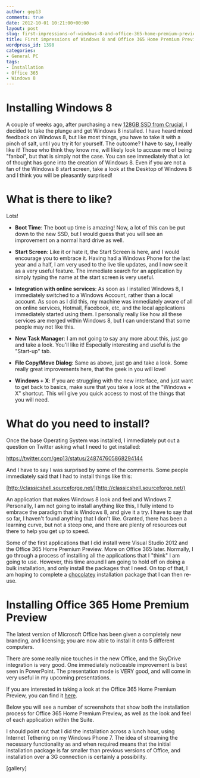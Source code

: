 ```yaml
---
author: gep13
comments: true
date: 2012-10-01 10:21:00+00:00
layout: post
slug: first-impressions-of-windows-8-and-office-365-home-premium-preview
title: First impressions of Windows 8 and Office 365 Home Premium Preview
wordpress_id: 1398
categories:
- General PC
tags:
- Installation
- Office 365
- Windows 8
---
```


# Installing Windows 8


A couple of weeks ago, after purchasing a new [128GB SSD from Crucial](http://www.crucial.com/uk/store/mpartspecs.aspx?mtbpoid=46122D1FA5CA7304), I decided to take the plunge and get Windows 8 installed. I have heard mixed feedback on Windows 8, but like most things, you have to take it with a pinch of salt, until you try it for yourself. The outcome? I have to say, I really like it! Those who think they know me, will likely look to accuse me of being "fanboi", but that is simply not the case. You can see immediately that a lot of thought has gone into the creation of Windows 8. Even if you are not a fan of the Windows 8 start screen, take a look at the Desktop of Windows 8 and I think you will be pleasantly surprised!


# What is there to like?


Lots!



	
  * **Boot Time**: The boot up time is amazing! Now, a lot of this can be put down to the new SSD, but I would guess that you will see an improvement on a normal hard drive as well.

	
  * **Start Screen**: Like it or hate it, the Start Screen is here, and I would encourage you to embrace it. Having had a Windows Phone for the last year and a half, I am very used to the live tile updates, and I now see it as a very useful feature. The immediate search for an application by simply typing the name at the start screen is very useful.

	
  * **Integration with online services**: As soon as I installed Windows 8, I immediately switched to a Windows Account, rather than a local account. As soon as I did this, my machine was immediately aware of all on online services, Hotmail, Facebook, etc, and the local applications immediately started using them. I personally really like how all these services are merged within Windows 8, but I can understand that some people may not like this.

	
  * **New Task Manager**: I am not going to say any more about this, just go and take a look. You'll like it! Especially interesting and useful is the "Start-up" tab.

	
  * **File Copy/Move Dialog**: Same as above, just go and take a look. Some really great improvements here, that the geek in you will love!

	
  * **Windows + X**: If you are struggling with the new interface, and just want to get back to basics, make sure that you take a look at the "Windows + X" shortcut. This will give you quick access to most of the things that you will need.




# What do you need to install?


Once the base Operating System was installed, I immediately put out a question on Twitter asking what I need to get installed:

https://twitter.com/gep13/status/248747605868294144

And I have to say I was surprised by some of the comments. Some people immediately said that I had to install things like this:

[http://classicshell.sourceforge.net/](http://classicshell.sourceforge.net/)

An application that makes Windows 8 look and feel and Windows 7. Personally, I am not going to install anything like this, I fully intend to embrace the paradigm that is Windows 8, and give it a try. I have to say that so far, I haven't found anything that I don't like. Granted, there has been a learning curve, but not a steep one, and there are plenty of resources out there to help you get up to speed.

Some of the first applications that I did install were Visual Studio 2012 and the Office 365 Home Premium Preview. More on Office 365 later. Normally, I go through a process of installing all the applications that I "think" I am going to use. However, this time around I am going to hold off on doing a bulk installation, and only install the packages that I need. On top of that, I am hoping to complete a [chocolatey](http://chocolatey.org/) installation package that I can then re-use.


# Installing Office 365 Home Premium Preview


The latest version of Microsoft Office has been given a completely new branding, and licensing; you are now able to install it onto 5 different computers.

There are some really nice touches in the new Office, and the SkyDrive integration is very good. One immediately noticeable improvement is best seen in PowerPoint. The presentation mode is VERY good, and will come in very useful in my upcoming presentations.

If you are interested in taking a look at the Office 365 Home Premium Preview, you can find it [here](http://www.microsoft.com/office/preview/en/office-365-home-premium).

Below you will see a number of screenshots that show both the installation process for Office 365 Home Premium Preview, as well as the look and feel of each application within the Suite.

I should point out that I did the installation across a lunch hour, using Internet Tethering on my Windows Phone 7. The idea of streaming the necessary functionality as and when required means that the initial installation package is far smaller than previous versions of Office, and installation over a 3G connection is certainly a possibility.

[gallery]
